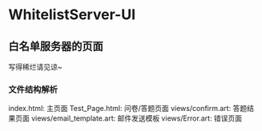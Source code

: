 # WhitelistServer-UI
## 白名单服务器的页面

写得稀烂请见谅~

### 文件结构解析
index.html: 主页面
Test_Page.html: 问卷/答题页面
views/confirm.art: 答题结果页面
views/email_template.art: 邮件发送模板
views/Error.art: 错误页面
